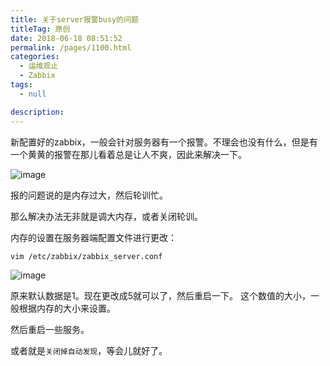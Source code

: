 ```yaml
---
title: 关于server报警busy的问题
titleTag: 原创
date: 2018-06-18 08:51:52
permalink: /pages/1100.html
categories: 
  - 运维观止
  - Zabbix
tags: 
  - null

description: 
---
```


新配置好的zabbix，一般会针对服务器有一个报警。不理会也没有什么，但是有一个黄黄的报警在那儿看着总是让人不爽，因此来解决一下。

![image](http://t.eryajf.net/imgs/2021/09/bffa496f6c7c2b93.jpg)

报的问题说的是内存过大，然后轮训忙。

那么解决办法无非就是调大内存，或者关闭轮训。

内存的设置在服务器端配置文件进行更改：

```
vim /etc/zabbix/zabbix_server.conf
```

![image](http://t.eryajf.net/imgs/2021/09/70242d23ee0c233a.jpg)

原来默认数据是1。现在更改成5就可以了，然后重启一下。
这个数值的大小，一般根据内存的大小来设置。

然后重启一些服务。

或者就是`关闭掉自动发现`，等会儿就好了。
